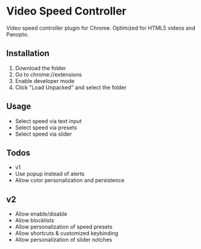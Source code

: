 # Video Speed Controller
Video speed controller plugin for Chrome. Optimized for HTML5 videos and Panopto.

## Installation
1. Download the folder
2. Go to chrome://extensions
3. Enable developer mode
4. Click "Load Unpacked" and select the folder

## Usage
- Select speed via text input
- Select speed via presets
- Select speed via slider

## Todos
- v1
- Use popup instead of alerts
- Allow color personalization and persistence

## v2
- Allow enable/disable
- Allow blocklists
- Allow personalization of speed presets
- Allow shortcuts & customized keybinding
- Allow personalization of slider notches